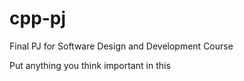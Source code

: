 # cpp-pj
Final PJ for Software Design and Development Course

Put anything you think important in this
